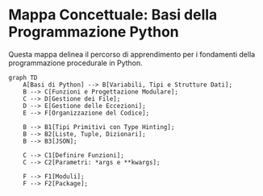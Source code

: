 # Mappa Concettuale: Basi della Programmazione Python

Questa mappa delinea il percorso di apprendimento per i fondamenti della programmazione procedurale in Python.

```mermaid
graph TD
    A[Basi di Python] --> B[Variabili, Tipi e Strutture Dati];
    B --> C[Funzioni e Progettazione Modulare];
    C --> D[Gestione dei File];
    D --> E[Gestione delle Eccezioni];
    E --> F[Organizzazione del Codice];

    B --> B1[Tipi Primitivi con Type Hinting];
    B --> B2[Liste, Tuple, Dizionari];
    B --> B3[JSON];
    
    C --> C1[Definire Funzioni];
    C --> C2[Parametri: *args e **kwargs];

    F --> F1[Moduli];
    F --> F2[Package];
```